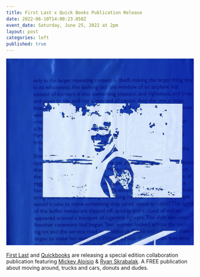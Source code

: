```yaml
---
title: First Last x Quick Books Publication Release
date: 2022-06-10T14:00:23.058Z
event_date: Saturday, June 25, 2022 at 2pm
layout: post
categories: left
published: true
---
```

![](/assets/img/img_6060.jpg)

[First Last](https://firstlast.us/) and [Quickbooks](http://quick-books.biz/) are releasing a special edition collaboration publication featuring [Mickey Aloisio](https://www.mickeyaloisio.com/) & [Ryan Skrabalak](https://www.poetryproject.org/people/ryan-skrabalak). A FREE publication about moving around, trucks and cars, donuts and dudes.